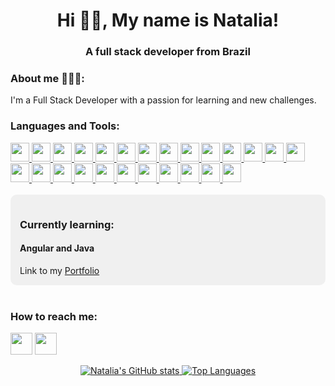 <h1 align="center">Hi 👋🏿, My name is Natalia!</h1>
<h3 align="center">A full stack developer from Brazil</h3>

<div>
 <h3 align="left">About me 👩🏿‍💻:</h3>
 <p>I'm a Full Stack Developer with a passion for learning and new challenges.</p>
</div>

<h3 align="left">Languages and Tools:</h3>
<div>
  <a href="https://javascript.info/">
    <img src="https://img.shields.io/badge/javascript-339933?style=for-the-badge&logo=javascript&color=blue" height="30px" />
  </a>
  <a href="https://www.w3schools.com/cssref/">
    <img src="https://img.shields.io/badge/css-339933?style=for-the-badge&logo=css3&color=blue" height="30px" />
  </a>
  <a href="https://developer.mozilla.org/pt-BR/docs/Web/HTML">
    <img src="https://img.shields.io/badge/html5-339933?style=for-the-badge&logo=html5&color=blue" height="30px" />
  </a>
  <a href="https://typescript.info/">
    <img src="https://img.shields.io/badge/typescript-339933?style=for-the-badge&logo=typescript&color=blue" height="30px" />
  </a>
  <a href="https://pt-br.reactjs.org/docs/getting-started.html">
    <img src="https://img.shields.io/badge/React-339933?style=for-the-badge&logo=react&color=blue" height="30px" />
  </a>
  <a href="https://sequelize.org/">
    <img src="https://img.shields.io/badge/react_native-339933?style=for-the-badge&logo=react&color=blue" height="30px" />
  </a>
  <a href="https://docs.npmjs.com/">
    <img src="https://img.shields.io/badge/Node.js-339933?style=for-the-badge&logo=nodedotjs&color=blue" height="30px" />
  </a>
  <a href="https://fastify.com/pt-br/">
    <img src="https://img.shields.io/badge/fastify-339933?style=for-the-badge&logo=fastify&color=blue" height="30px" />
  </a>
  <a href="https://dev.mysql.com/doc/">
    <img src="https://img.shields.io/badge/sqlite-339933?style=for-the-badge&logo=sqlite&color=blue" height="30px" />
  </a>
  <a href="https://socket.io/docs/v4/">
    <img src="https://img.shields.io/badge/nestJs-339933?style=for-the-badge&logo=nestjs&color=blue" height="30px" />
  </a>
  <a href="https://redux.org/">
    <img src="https://img.shields.io/badge/redux-339933?style=for-the-badge&logo=redux&color=blue" height="30px" />
  </a>
  <a href="https://docs.express.com/">
    <img src="https://img.shields.io/badge/express-339933?style=for-the-badge&logo=express&color=blue" height="30px" />
  </a>
  <a href="https://mongodb.com/pt-br/">
    <img src="https://img.shields.io/badge/mongodb-339933?style=for-the-badge&logo=mongodb&color=blue" height="30px" />
  </a>
  <a href="https://dev.mysql.com/doc/">
    <img src="https://img.shields.io/badge/mysql-339933?style=for-the-badge&logo=mysql&color=blue" height="30px" />
  </a>
  <a href="https://jest.io/docs/v4/">
    <img src="https://img.shields.io/badge/jest-339933?style=for-the-badge&logo=jest&color=blue" height="30px" />
  </a>
  <a href="https://testing-library.com/">
    <img src="https://img.shields.io/badge/-React Testing Library-339933?style=for-the-badge&logo=rtl&color=blue" height="30px" />
  </a>
  <a href="https://graphql.io/docs/v4/">
    <img src="https://img.shields.io/badge/graphql-339933?style=for-the-badge&logo=graphql&color=blue" height="30px" />
  </a>
  <a href="https://tailwindcss.com/docs">
    <img src="https://img.shields.io/badge/TailwindCSS-339933?style=for-the-badge&logo=tailwind-css&color=blue" height="30px" />
  </a>
  <a href="https://Next-black.com/docs">
    <img src="https://img.shields.io/badge/Next.js-339933?style=for-the-badge&logo=next.js&color=blue" height="30px" />
  </a>
  <a href="https://styled-components.com/docs">
    <img src="https://img.shields.io/badge/Styled--Components-339933?style=for-the-badge&logo=styledcomponents&color=blue" height="30px" />
  </a>
  <a href="https://sass-lang.com/">
    <img src="https://img.shields.io/badge/sass-339933?style=for-the-badge&logo=sass&color=blue" height="30px" />
  </a>
  <a href="https://sequelize.org/">
    <img src="https://img.shields.io/badge/Sequelize-339933?style=for-the-badge&logo=sequelize&color=blue" height="30px" />
  </a>
  <a href="https://www.prisma.io/">
    <img src="https://img.shields.io/badge/prisma-339933?style=for-the-badge&logo=prisma&color=blue" height="30px" />
  </a>
  <a href="https://dev.mysql.com/doc/">
    <img src="https://img.shields.io/badge/MySQL-339933?style=for-the-badge&logo=mysql&color=blue" height="30px" />
  </a>
  <a href="https://dev.python.com/doc/">
    <img src="https://img.shields.io/badge/Python-339933?style=for-the-badge&logo=mysql&color=blue" height="30px" />
  </a>
</div>

<br>

<div style="background-color:#f0f0f0; padding: 15px; border-radius: 10px;">
 <h3 align="left">Currently learning:</h3>
 <h4>Angular and Java</h4>
 Link to my <a href="https://natalia-portfolio-git-portfolio1-nataliasriber.vercel.app/">Portfolio</a>
</div>

<br>

<div>
  <h3 align="left">How to reach me:</h3>
  <a href="mailto:nataliaribeiro@unifei.edu.br"><img src="https://img.shields.io/badge/-Gmail-D14836?style=for-the-badge&logo=gmail&logoColor=white" height="35" align="center" target="_blank"></a>
  <a href="https://www.linkedin.com/in/natalia-de-souza-ribeiro-559761206/" target="_blank"><img src="https://img.shields.io/badge/-LinkedIn-%230077B5?style=for-the-badge&logo=linkedin&logoColor=white" height="35" align="center" target="_blank"></a>
</div>

<br>

<div align="center">
  <a href="https://github.com/NataliaSRiber">
    <img src="https://github-readme-stats.vercel.app/api?username=NataliaSRiber&theme=radical" alt="Natalia's GitHub stats">
  </a>
  <a href="https://github.com/NataliaSRiber">
    <img src="https://github-readme-stats.vercel.app/api/top-langs/?username=NataliaSRiber&hide=html&layout=compact&theme=radical" alt="Top Languages">
  </a>
</div>


 <!--
**NataliaSRiber/NataliaSRiber** is a ✨ _special_ ✨ repository because its `README.md` (this file) appears on your GitHub profile.

Here are some ideas to get you started:

- 🔭 I’m currently working on ...
- 🌱 I’m currently learning ...
- 👯 I’m looking to collaborate on ...
- 🤔 I’m looking for help with ...
- 💬 Ask me about ...
- 📫 How to reach me: ...
- 😄 Pronouns: ...
- ⚡ Fun fact: ...
-->
